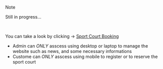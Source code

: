 > [!Note]
Still in progress...

<br>

You can take a look by clicking -> [Sport Court Booking](https://sport-club-2vou.onrender.com)

- Admin can *ONLY* asscess using desktop or laptop to manage the website such as news, and some necessary informations
- Custome can *ONLY* asscess using mobile to register or to reserve the sport court
